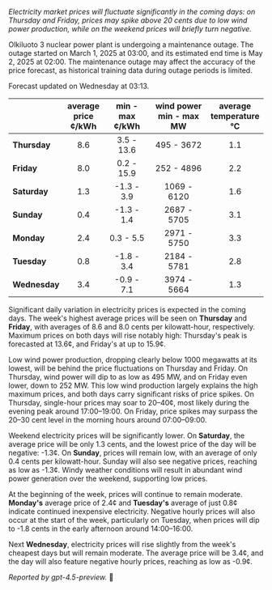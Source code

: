 *Electricity market prices will fluctuate significantly in the coming days: on Thursday and Friday, prices may spike above 20 cents due to low wind power production, while on the weekend prices will briefly turn negative.*

Olkiluoto 3 nuclear power plant is undergoing a maintenance outage. The outage started on March 1, 2025 at 03:00, and its estimated end time is May 2, 2025 at 02:00. The maintenance outage may affect the accuracy of the price forecast, as historical training data during outage periods is limited.

Forecast updated on Wednesday at 03:13.

|          | average<br>price<br>¢/kWh | min - max<br>¢/kWh | wind power<br>min - max<br>MW | average<br>temperature<br>°C |
|:-------------|:----------------:|:----------------:|:-------------:|:-------------:|
| **Thursday**    |       8.6        |     3.5 - 13.6     |      495 - 3672      |         1.1         |
| **Friday**      |       8.0        |     0.2 - 15.9     |      252 - 4896      |         2.2         |
| **Saturday**    |       1.3        |    -1.3 - 3.9      |     1069 - 6120      |         1.6         |
| **Sunday**      |       0.4        |    -1.3 - 1.4      |     2687 - 5705      |         3.1         |
| **Monday**      |       2.4        |     0.3 - 5.5      |     2971 - 5750      |         3.3         |
| **Tuesday**     |       0.8        |    -1.8 - 3.4      |     2184 - 5781      |         2.8         |
| **Wednesday**   |       3.4        |    -0.9 - 7.1      |     3974 - 5664      |         1.3         |

Significant daily variation in electricity prices is expected in the coming days. The week's highest average prices will be seen on **Thursday** and **Friday**, with averages of 8.6 and 8.0 cents per kilowatt-hour, respectively. Maximum prices on both days will rise notably high: Thursday's peak is forecasted at 13.6¢, and Friday's at up to 15.9¢.

Low wind power production, dropping clearly below 1000 megawatts at its lowest, will be behind the price fluctuations on Thursday and Friday. On Thursday, wind power will dip to as low as 495 MW, and on Friday even lower, down to 252 MW. This low wind production largely explains the high maximum prices, and both days carry significant risks of price spikes. On Thursday, single-hour prices may soar to 20–40¢, most likely during the evening peak around 17:00–19:00. On Friday, price spikes may surpass the 20–30 cent level in the morning hours around 07:00–09:00.

Weekend electricity prices will be significantly lower. On **Saturday**, the average price will be only 1.3 cents, and the lowest price of the day will be negative: -1.3¢. On **Sunday**, prices will remain low, with an average of only 0.4 cents per kilowatt-hour. Sunday will also see negative prices, reaching as low as -1.3¢. Windy weather conditions will result in abundant wind power generation over the weekend, supporting low prices.

At the beginning of the week, prices will continue to remain moderate. **Monday's** average price of 2.4¢ and **Tuesday's** average of just 0.8¢ indicate continued inexpensive electricity. Negative hourly prices will also occur at the start of the week, particularly on Tuesday, when prices will dip to -1.8 cents in the early afternoon around 14:00–16:00.

Next **Wednesday**, electricity prices will rise slightly from the week's cheapest days but will remain moderate. The average price will be 3.4¢, and the day will also feature negative hourly prices, reaching as low as -0.9¢.

*Reported by gpt-4.5-preview.* 🔋

